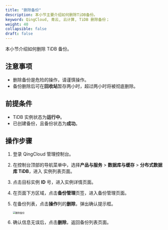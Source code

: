```yaml
---
title: "删除备份"
description: 本小节主要介绍如何删除TiDB备份。 
keyword: QingCloud, 青云, 云计算, TiDB 删除备份；
weight: 40
collapsible: false
draft: false
---
```


本小节介绍如何删除 TiDB 备份。

## 注意事项

- 删除备份是危险的操作，请谨慎操作。
- 备份删除后可在**回收站**暂存两小时，超过两小时将被彻底删除。

## 前提条件

- TiDB 实例状态为**运行中**。
- 已创建备份，且备份状态为**成功**。

## 操作步骤

1. 登录 QingCloud 管理控制台。

2. 在控制台顶部的导航菜单中，选择**产品与服务** > **数据库与缓存** > **分布式数据库 TiDB**，进入 实例列表页面。

3. 点击目标实例 **ID** 号，进入实例详情页面。

4. 在页面下方区域，点击**备份管理**页签，进入备份管理页面。

5. 在备份列表，点击**操作**列的**删除**，弹出确认提示框。

   <img src="../../../_images/delete_bak.png" alt="删除备份" style="zoom:50%;" />

5. 确认信息无误后，点击**删除**，返回备份列表页面。


